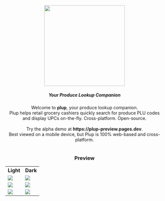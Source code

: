 <h1 align="center"><picture><source media="(prefers-color-scheme: dark)" srcset="https://raw.githubusercontent.com/QuarTheDev/plup/main/assets/branding/logo/fragments/w_logo_512.png"><source media="(prefers-color-scheme: light)" srcset="https://raw.githubusercontent.com/QuarTheDev/plup/main/assets/branding/logo/fragments/b_logo_512.png"><img src="https://raw.githubusercontent.com/QuarTheDev/plup/main/assets/branding/logo/fragments/w_logo_512.png" width="256px"></picture><h5 align="center">Your Produce Lookup Companion</h5></h1>
<p align="center">
    Welcome to <b>plup</b>, your produce lookup companion.<br>Plup helps retail grocery cashiers quickly search for produce PLU codes and display UPCs on-the-fly. Cross-platform. Open-source.
    <br><br>Try the alpha demo at <b>https://plup-preview.pages.dev</b>.<br>Best viewed on a mobile device, but Plup is 100% web-based and cross-platform.<br><br>
</p>

<h3 align="center">Preview</h1>

<table align="center">
<tbody>
<tr>
<td><b>Light</b></td>
<td><b>Dark</b></td>
</tr>
<tr>
<td><img src="https://raw.githubusercontent.com/QuarTheDev/plup/main/assets/img/preview/search_light.png"></td>
<td><img src="https://raw.githubusercontent.com/QuarTheDev/plup/main/assets/img/preview/search_dark.png"></td>
</tr>
<tr>
<td><img src="https://raw.githubusercontent.com/QuarTheDev/plup/main/assets/img/preview/popup_light.png"></td>
<td><img src="https://raw.githubusercontent.com/QuarTheDev/plup/main/assets/img/preview/popup_dark.png"></td>
</tr>
<tr>
<td><img src="https://raw.githubusercontent.com/QuarTheDev/plup/main/assets/img/preview/menu_light.png"></td>
<td><img src="https://raw.githubusercontent.com/QuarTheDev/plup/main/assets/img/preview/menu_dark.png"></td>
</tr>
</tbody>
</table>